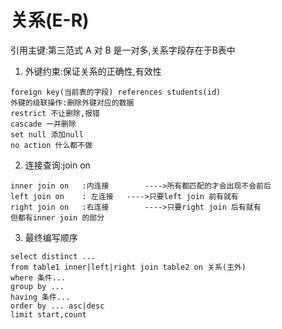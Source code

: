 # 关系(E-R)
引用主键:第三范式
A 对 B 是一对多,关系字段存在于B表中
1. 外键约束:保证关系的正确性,有效性
```
foreign key(当前表的字段) references students(id)
外键的级联操作:删除外键对应的数据
restrict 不让删除,报错
cascade	一并删除
set null 添加null
no action 什么都不做
```
2. 连接查询:join on
```
inner join on	:内连接		---->所有都匹配的才会出现不会前后
left join on	: 左连接	---->只要left join 前有就有
right join on	:右连接		---->只要right join 后有就有
但都有inner join 的部分
```
3. 最终编写顺序
```
select distinct ...
from table1 inner|left|right join table2 on 关系(主外)
where 条件...
group by ...
having 条件...
order by ... asc|desc
limit start,count
```

